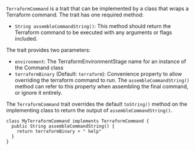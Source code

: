 `TerraformCommand` is a trait that can be implemented by a class that wraps a
Terraform command. The trait has one required method:

* `String assembleCommandString()`: This method should return the Terraform
  command to be executed with any arguments or flags included.

The trait provides two parameters:

* `environment`: The TerraformEnvironmentStage name for an instance of the
  Command class
* `terraformBinary` (Default: `terraform`): Convenience property to allow
  overriding the terraform command to run. The `assembleCommandString()`
  method can refer to this property when assembling the final command, or
  ignore it entirely.

The `TerraformCommand` trait overrides the default `toString()` method on the
implementing class to return the output of `assembleCommandString()`.

```
class MyTerraformCommand implements TerraformCommand {
  public String assembleCommandString() {
    return terraformBinary + " help"
  }
}